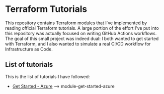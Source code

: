 # Terraform Tutorials
This repository contains Terraform modules that I've implemented by reading official Terraform tutorials.
A large portion of the effort I've put into this repository was actually focused on writing GitHub Actions workflows. 
The goal of this small project was indeed dual: I both wanted to get started with Terraform, and I also wanted to simulate a real CI/CD workflow for Infrastructure as Code.

## List of tutorials
This is the list of tutorials I have followed:
- [Get Started - Azure](https://developer.hashicorp.com/terraform/tutorials/azure-get-started) --> module-get-started-azure
